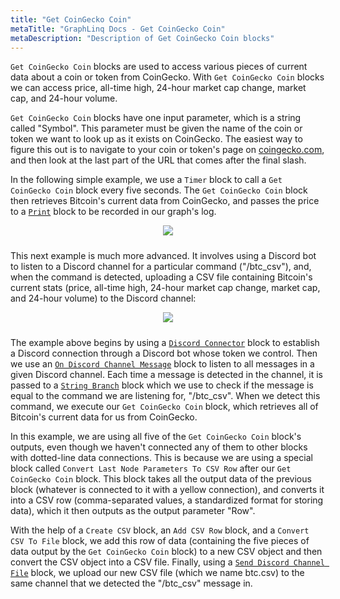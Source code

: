 ```yaml
---
title: "Get CoinGecko Coin"
metaTitle: "GraphLinq Docs - Get CoinGecko Coin"
metaDescription: "Description of Get CoinGecko Coin blocks"
---
```

`Get CoinGecko Coin` blocks are used to access various pieces of current data about a coin or token from CoinGecko. With `Get CoinGecko Coin` blocks we can access price, all-time high, 24-hour market cap change, market cap, and 24-hour volume.

`Get CoinGecko Coin` blocks have one input parameter, which is a string called "Symbol". This parameter must be given the name of the coin or token we want to look up as it exists on CoinGecko. The easiest way to figure this out is to navigate to your coin or token's page on <a href="https://www.coingecko.com/en"> coingecko.com</a>, and then look at the last part of the URL that comes after the final slash.

In the following simple example, we use a `Timer` block to call a `Get CoinGecko Coin` block every five seconds. The `Get CoinGecko Coin` block then retrieves Bitcoin's current data from CoinGecko, and passes the price to a <a href="/blockTypes/5-log/1-print"> `Print`</a> block to be recorded in our graph's log.

<center>
<img src="https://i.imgur.com/WexrmlY.png"
     style="margin-bottom:10px;" />
</center>

This next example is much more advanced. It involves using a Discord bot to listen to a Discord channel for a particular command ("/btc_csv"), and, when the command is detected, uploading a CSV file containing Bitcoin's current stats (price, all-time high, 24-hour market cap change, market cap, and 24-hour volume) to the Discord channel:

<center>
<img src="https://i.imgur.com/SITlU0P.png"
     style="margin-bottom:10px;" />
</center>

The example above begins by using a <a href="/blockTypes/39-discord/3-discordConnector"> `Discord Connector`</a> block to establish a Discord connection through a Discord bot whose token we control. Then we use an <a href="/blockTypes/39-discord/5-onDiscordChannelMessage"> `On Discord Channel Message`</a> block to listen to all messages in a given Discord channel. Each time a message is detected in the channel, it is passed to a <a href="/blockTypes/14-baseCondition/4-stringBranch"> `String Branch`</a> block which we use to check if the message is equal to the command we are listening for, "/btc_csv". When we detect this command, we execute our `Get CoinGecko Coin` block, which retrieves all of Bitcoin's current data for us from CoinGecko.

In this example, we are using all five of the `Get CoinGecko Coin` block's outputs, even though we haven't connected any of them to other blocks with dotted-line data connections. This is because we are using a special block called `Convert Last Node Parameters To CSV Row` after our `Get CoinGecko Coin` block. This block takes all the output data of the previous block (whatever is connected to it with a yellow connection), and converts it into a CSV row (comma-separated values, a standardized format for storing data), which it then outputs as the output parameter "Row".

With the help of a `Create CSV` block, an `Add CSV Row` block, and a `Convert CSV To File` block, we add this row of data (containing the five pieces of data output by the `Get CoinGecko Coin` block) to a new CSV object and then convert the CSV object into a CSV file. Finally, using a <a href="/blockTypes/39-discord/11-sendDiscordChannelFile"> `Send Discord Channel File`</a> block, we upload our new CSV file (which we name btc.csv) to the same channel that we detected the "/btc_csv" message in.
